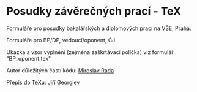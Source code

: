 # Posudky závěrečných prací - TeX

Formuláře pro posudky bakalářských a diplomových prací na VŠE, Praha.

Formuláře pro BP/DP, vedoucí/oponent, ČJ 

Ukázka a vzor vyplnění (zejména zaškrtávací políčka) viz formulář "BP_oponent.tex"

Autor důležitých částí kódu: [Miroslav Rada](https://www.researchgate.net/scientific-contributions/2048052424-Miroslav-Rada)

Přepis do TeXu: [Jiří Georgiev](https://github.com/jy-r)
